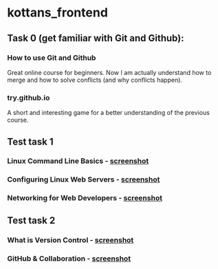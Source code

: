 # kottans_frontend

## Task 0 (get familiar with Git and Github):

### How to use Git and Github
Great online course for beginners. Now I am actually understand how to merge and how to solve conflicts (and why conflicts happen).

### try.github.io
A short and interesting game for a better understanding of the previous course.

## Test task 1

### Linux Command Line Basics - [screenshot](https://raw.githubusercontent.com/iammiro/kottans_frontend/master/task_1/shell.png)

### Configuring Linux Web Servers - [screenshot](https://raw.githubusercontent.com/iammiro/kottans_frontend/master/task_1/conf_web_server.png)

### Networking for Web Developers - [screenshot]()

## Test task 2

### What is Version Control - [screenshot]()

### GitHub & Collaboration - [screenshot]()

